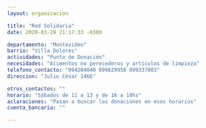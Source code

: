 ```yaml
---
layout: organizacion

title: "Red Solidaria"
date: 2020-03-29 21:17:33 -0300

departamento: "Montevideo"
barrio: "Villa Dolores"
actividades: "Punto de Donación"
necesidades: "Alimentos no perecederos y artículos de limpieza"
telefono_contacto: "094204040 099629958 099337003"
direccion: "Julio César 1466"

otros_contactos: ""
horario: "Sábados de 11 a 13 y de 16 a 18hs"
aclaraciones: "Pasan a buscar las donaciones en esos horarios"
cuenta_bancaria: ""

---
```

